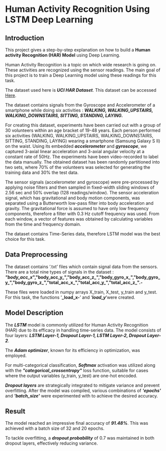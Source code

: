 # Human Activity Recognition Using LSTM Deep Learning

## Introduction

This project gives a step-by-step explanation on how to build a **Human activity Recognition (HAR) Model** using Deep Learning. 

Human Activity Recognition is a topic on which wide research is going on. These activities are recognized using the sensor readings. The main goal of this project is to train a Deep Learning model using these readings for this task.

The dataset used here is **_UCI HAR Dataset_**. This dataset can be accessed [Here](https://archive.ics.uci.edu/dataset/240/human+activity+recognition+using+smartphones).

The dataset contains signals from the Gyroscope and Accelerometer of a smartphone while doing six activities : **_WALKING, WALKING_UPSTAIRS, WALKING_DOWNSTAIRS, SITTING, STANDING, LAYING._**

For creating this dataset, experiments have been carried out with a group of 30 volunteers within an age bracket of 19-48 years. Each person performed six activities (WALKING, WALKING_UPSTAIRS, WALKING_DOWNSTAIRS, SITTING, STANDING, LAYING) wearing a smartphone (Samsung Galaxy S II) on the waist. Using its embedded **_accelerometer_** and **_gyroscope_**, we captured 3-axial linear acceleration and 3-axial angular velocity at a constant rate of 50Hz. The experiments have been video-recorded to label the data manually. The obtained dataset has been randomly partitioned into two sets, where 70% of the volunteers was selected for generating the training data and 30% the test data. 

The sensor signals (accelerometer and gyroscope) were pre-processed by applying noise filters and then sampled in fixed-width sliding windows of 2.56 sec and 50% overlap (128 readings/window). The sensor acceleration signal, which has gravitational and body motion components, was separated using a Butterworth low-pass filter into body acceleration and gravity. The gravitational force is assumed to have only low frequency components, therefore a filter with 0.3 Hz cutoff frequency was used. From each window, a vector of features was obtained by calculating variables from the time and frequency domain.

The dataset contains Time-Series data, therefore LSTM model was the best choice for this task.


## Data Preprocessing

The dataset contains ‘.txt’ files which contain signal data from the sensors.
There are a total nine types of signals in the dataset : **_"body_acc_x_","body_acc_y_","body_acc_z_","body_gyro_x_","body_gyro_y_","body_gyro_z_","total_acc_x_","total_acc_y_","total_acc_z_".-**

 These files were loaded in numpy arrays X_train, X_test, y_train and y_test. 
For this task, the functions ‘**_load_x-**’ and ‘**_load_y_**’were created.


## Model Description

The **_LSTM_** model is commonly utilized for Human Activity Recognition (HAR) due to its efficacy in handling time-series data. The model consists of four layers: **_LSTM Layer-1, Dropout Layer-1, LSTM Layer-2, Dropout Layer-2_**. 

The **_Adam optimizer_**, known for its efficiency in optimization, was employed. 

For multi-categorical classification, **_Softmax_** activation was utilized along with the **_"categorical_crossentropy"_** loss function, suitable for cases where the output variables (y_train, y_test) are one-hot encoded.

**_Dropout layers_** are strategically integrated to mitigate variance and prevent overfitting. After the model was compiled, various combinations of **_'epochs'_** and **_'batch_size'_** were experimented with to achieve the desired accuracy.


## Result

The model reached an impressive final accuracy of **_91.48%_**. This was achieved with a batch size of 32 and 20 epochs. 

To tackle overfitting, a **_dropout probability_** of 0.7 was maintained in both dropout layers, effectively reducing variance.
